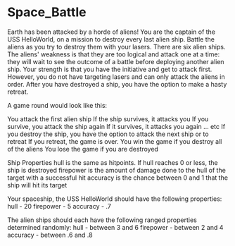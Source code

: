 # Space_Battle

Earth has been attacked by a horde of aliens! You are the captain of the USS HelloWorld, on a mission to destroy every last alien ship.
Battle the aliens as you try to destroy them with your lasers.
There are six alien ships. The aliens' weakness is that they are too logical and attack one at a time: 
they will wait to see the outcome of a battle before deploying another alien ship. Your strength is that you have the initiative and get to attack first. 
However, you do not have targeting lasers and can only attack the aliens in order. After you have destroyed a ship, you have the option to make a hasty retreat.

A game round would look like this:

You attack the first alien ship
If the ship survives, it attacks you
If you survive, you attack the ship again
If it survives, it attacks you again … etc
If you destroy the ship, you have the option to attack the next ship or to retreat
If you retreat, the game is over.
You win the game if you destroy all of the aliens
You lose the game if you are destroyed


Ship Properties
hull is the same as hitpoints. If hull reaches 0 or less, the ship is destroyed
firepower is the amount of damage done to the hull of the target with a successful hit
accuracy is the chance between 0 and 1 that the ship will hit its target

Your spaceship, the USS HelloWorld should have the following properties:
hull - 20
firepower - 5
accuracy - .7

The alien ships should each have the following ranged properties determined randomly:
hull - between 3 and 6
firepower - between 2 and 4
accuracy - between .6 and .8
